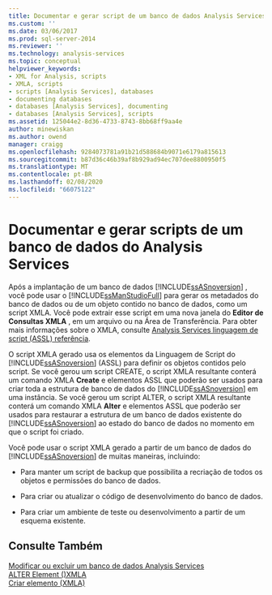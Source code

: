 ```yaml
---
title: Documentar e gerar script de um banco de dados Analysis Services | Microsoft Docs
ms.custom: ''
ms.date: 03/06/2017
ms.prod: sql-server-2014
ms.reviewer: ''
ms.technology: analysis-services
ms.topic: conceptual
helpviewer_keywords:
- XML for Analysis, scripts
- XMLA, scripts
- scripts [Analysis Services], databases
- documenting databases
- databases [Analysis Services], documenting
- databases [Analysis Services], scripts
ms.assetid: 125044e2-8d36-4733-8743-8bb68ff9aa4e
author: minewiskan
ms.author: owend
manager: craigg
ms.openlocfilehash: 9284073781a91b21d588684b9071e6179a815613
ms.sourcegitcommit: b87d36c46b39af8b929ad94ec707dee8800950f5
ms.translationtype: MT
ms.contentlocale: pt-BR
ms.lasthandoff: 02/08/2020
ms.locfileid: "66075122"
---
```

# <a name="document-and-script-an-analysis-services-database"></a>Documentar e gerar scripts de um banco de dados do Analysis Services
  Após a implantação de um banco de dados [!INCLUDE[ssASnoversion](../../includes/ssasnoversion-md.md)] , você pode usar o [!INCLUDE[ssManStudioFull](../../includes/ssmanstudiofull-md.md)] para gerar os metadados do banco de dados ou de um objeto contido no banco de dados, como um script XMLA. Você pode extrair esse script em uma nova janela do **Editor de Consultas XMLA** , em um arquivo ou na Área de Transferência. Para obter mais informações sobre o XMLA, consulte [Analysis Services linguagem de script &#40;ASSL&#41; referência](https://docs.microsoft.com/bi-reference/assl/analysis-services-scripting-language-assl-for-xmla).  
  
 O script XMLA gerado usa os elementos da Linguagem de Script do [!INCLUDE[ssASnoversion](../../includes/ssasnoversion-md.md)] (ASSL) para definir os objetos contidos pelo script. Se você gerou um script CREATE, o script XMLA resultante conterá um comando XMLA **Create** e elementos ASSL que poderão ser usados para criar toda a estrutura de banco de dados do [!INCLUDE[ssASnoversion](../../includes/ssasnoversion-md.md)] em uma instância. Se você gerou um script ALTER, o script XMLA resultante conterá um comando XMLA **Alter** e elementos ASSL que poderão ser usados para restaurar a estrutura de um banco de dados existente do [!INCLUDE[ssASnoversion](../../includes/ssasnoversion-md.md)] ao estado do banco de dados no momento em que o script foi criado.  
  
 Você pode usar o script XMLA gerado a partir de um banco de dados do [!INCLUDE[ssASnoversion](../../includes/ssasnoversion-md.md)] de muitas maneiras, incluindo:  
  
-   Para manter um script de backup que possibilita a recriação de todos os objetos e permissões do banco de dados.  
  
-   Para criar ou atualizar o código de desenvolvimento do banco de dados.  
  
-   Para criar um ambiente de teste ou desenvolvimento a partir de um esquema existente.  
  
## <a name="see-also"></a>Consulte Também  
 [Modificar ou excluir um banco de dados Analysis Services](modify-or-delete-an-analysis-services-database.md)   
 [ALTER Element &#40;&#41;XMLA](https://docs.microsoft.com/bi-reference/xmla/xml-elements-commands/alter-element-xmla)   
 [Criar elemento &#40;XMLA&#41;](https://docs.microsoft.com/bi-reference/xmla/xml-elements-commands/create-element-xmla)  
  
  
